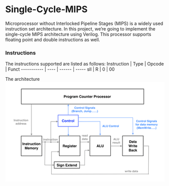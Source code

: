 # Single-Cycle-MIPS

Microprocessor without Interlocked Pipeline Stages (MIPS) is a widely used instruction set architecture. In this project, we’re going to implement the single-cycle MIPS architecture using Verilog. This processor supports floating point and double instructions as well.

### Instructions
The instructions supported are listed as follows:
Instruction | Type | Opcode | Funct
----------- | ---- | ------ | -----
sll | R | 0 | 00

The architecture 
![image](/img/MIPS.png "MIPS architecture")


